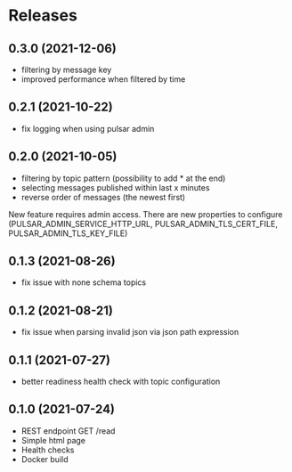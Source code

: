# Releases

## 0.3.0 (2021-12-06)
* filtering by message key
* improved performance when filtered by time

## 0.2.1 (2021-10-22)
* fix logging when using pulsar admin

## 0.2.0 (2021-10-05)
* filtering by topic pattern (possibility to add * at the end)
* selecting messages published within last x minutes
* reverse order of messages (the newest first)

New feature requires admin access. There are new properties to configure (PULSAR_ADMIN_SERVICE_HTTP_URL, PULSAR_ADMIN_TLS_CERT_FILE, PULSAR_ADMIN_TLS_KEY_FILE)

## 0.1.3 (2021-08-26)
* fix issue with none schema topics

## 0.1.2 (2021-08-21)
* fix issue when parsing invalid json via json path expression

## 0.1.1 (2021-07-27)
* better readiness health check with topic configuration

## 0.1.0 (2021-07-24)
* REST endpoint GET /read
* Simple html page
* Health checks
* Docker build
